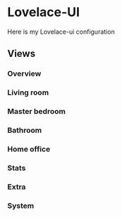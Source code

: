 # Lovelace-UI

Here is my Lovelace-ui configuration

## Views

### Overview

### Living room

### Master bedroom

### Bathroom

### Home office

### Stats

### Extra

### System
